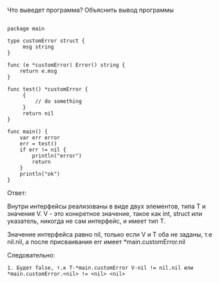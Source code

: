 Что выведет программа? Объяснить вывод программы

```

package main
 
type customError struct {
     msg string
}
 
func (e *customError) Error() string {
    return e.msg
}
 
func test() *customError {
     {
         // do something
     }
     return nil
}
 
func main() {
    var err error
    err = test()
    if err != nil {
        println("error")
        return
    }
    println("ok")
}

```

Ответ:

Внутри интерфейсы реализованы в виде двух элементов, типа T и значения V. 
V - это конкретное значение, такое как int, struct 
или указатель, никогда не сам интерфейс, и имеет тип T.

Значение интерфейса равно nil, только если V и T оба не заданы, т.е nil.nil, а после присваивания err имеет *main.customError.nil

Следовательно:
```
1. Будет false, т.к T-*main.customError V-nil != nil.nil или *main.customError.<nil> != <nil> <nil>
```